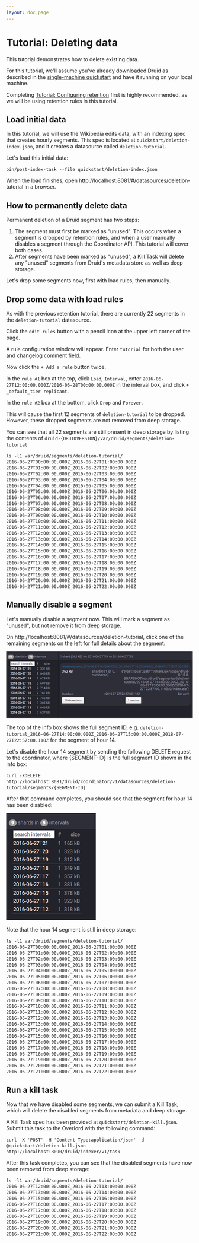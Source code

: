 ```yaml
---
layout: doc_page
---
```


# Tutorial: Deleting data

This tutorial demonstrates how to delete existing data.

For this tutorial, we'll assume you've already downloaded Druid as described in 
the [single-machine quickstart](index.html) and have it running on your local machine. 

Completing [Tutorial: Configuring retention](/docs/VERSION/tutorials/tutorial-retention.html) first is highly recommended, as we will be using retention rules in this tutorial.

## Load initial data

In this tutorial, we will use the Wikipedia edits data, with an indexing spec that creates hourly segments. This spec is located at `quickstart/deletion-index.json`, and it creates a datasource called `deletion-tutorial`.

Let's load this initial data:

```
bin/post-index-task --file quickstart/deletion-index.json 
```

When the load finishes, open http://localhost:8081/#/datasources/deletion-tutorial in a browser.

## How to permanently delete data

Permanent deletion of a Druid segment has two steps:

1. The segment must first be marked as "unused". This occurs when a segment is dropped by retention rules, and when a user manually disables a segment through the Coordinator API. This tutorial will cover both cases.
2. After segments have been marked as "unused", a Kill Task will delete any "unused" segments from Druid's metadata store as well as deep storage.

Let's drop some segments now, first with load rules, then manually.

## Drop some data with load rules

As with the previous retention tutorial, there are currently 22 segments in the `deletion-tutorial` datasource.

Click the `edit rules` button with a pencil icon at the upper left corner of the page.

A rule configuration window will appear. Enter `tutorial` for both the user and changelog comment field.

Now click the `+ Add a rule` button twice. 

In the `rule #1` box at the top, click `Load`, `Interval`, enter `2016-06-27T12:00:00.000Z/2016-06-28T00:00:00.000Z` in the interval box, and click `+ _default_tier replicant`.

In the `rule #2` box at the bottom, click `Drop` and `Forever`.

This will cause the first 12 segments of `deletion-tutorial` to be dropped. However, these dropped segments are not removed from deep storage.

You can see that all 22 segments are still present in deep storage by listing the contents of `druid-{DRUIDVERSION}/var/druid/segments/deletion-tutorial`:

```
ls -l1 var/druid/segments/deletion-tutorial/
2016-06-27T00:00:00.000Z_2016-06-27T01:00:00.000Z
2016-06-27T01:00:00.000Z_2016-06-27T02:00:00.000Z
2016-06-27T02:00:00.000Z_2016-06-27T03:00:00.000Z
2016-06-27T03:00:00.000Z_2016-06-27T04:00:00.000Z
2016-06-27T04:00:00.000Z_2016-06-27T05:00:00.000Z
2016-06-27T05:00:00.000Z_2016-06-27T06:00:00.000Z
2016-06-27T06:00:00.000Z_2016-06-27T07:00:00.000Z
2016-06-27T07:00:00.000Z_2016-06-27T08:00:00.000Z
2016-06-27T08:00:00.000Z_2016-06-27T09:00:00.000Z
2016-06-27T09:00:00.000Z_2016-06-27T10:00:00.000Z
2016-06-27T10:00:00.000Z_2016-06-27T11:00:00.000Z
2016-06-27T11:00:00.000Z_2016-06-27T12:00:00.000Z
2016-06-27T12:00:00.000Z_2016-06-27T13:00:00.000Z
2016-06-27T13:00:00.000Z_2016-06-27T14:00:00.000Z
2016-06-27T14:00:00.000Z_2016-06-27T15:00:00.000Z
2016-06-27T15:00:00.000Z_2016-06-27T16:00:00.000Z
2016-06-27T16:00:00.000Z_2016-06-27T17:00:00.000Z
2016-06-27T17:00:00.000Z_2016-06-27T18:00:00.000Z
2016-06-27T18:00:00.000Z_2016-06-27T19:00:00.000Z
2016-06-27T19:00:00.000Z_2016-06-27T20:00:00.000Z
2016-06-27T20:00:00.000Z_2016-06-27T21:00:00.000Z
2016-06-27T21:00:00.000Z_2016-06-27T22:00:00.000Z
```

## Manually disable a segment

Let's manually disable a segment now. This will mark a segment as "unused", but not remove it from deep storage.

On http://localhost:8081/#/datasources/deletion-tutorial, click one of the remaining segments on the left for full details about the segment:

![Segments](../tutorials/img/tutorial-deletion-01.png "Segments")

The top of the info box shows the full segment ID, e.g. `deletion-tutorial_2016-06-27T14:00:00.000Z_2016-06-27T15:00:00.000Z_2018-07-27T22:57:00.110Z` for the segment of hour 14.

Let's disable the hour 14 segment by sending the following DELETE request to the coordinator, where {SEGMENT-ID} is the full segment ID shown in the info box:

```
curl -XDELETE http://localhost:8081/druid/coordinator/v1/datasources/deletion-tutorial/segments/{SEGMENT-ID}
```

After that command completes, you should see that the segment for hour 14 has been disabled:

![Segments 2](../tutorials/img/tutorial-deletion-02.png "Segments 2")

Note that the hour 14 segment is still in deep storage:

```
ls -l1 var/druid/segments/deletion-tutorial/
2016-06-27T00:00:00.000Z_2016-06-27T01:00:00.000Z
2016-06-27T01:00:00.000Z_2016-06-27T02:00:00.000Z
2016-06-27T02:00:00.000Z_2016-06-27T03:00:00.000Z
2016-06-27T03:00:00.000Z_2016-06-27T04:00:00.000Z
2016-06-27T04:00:00.000Z_2016-06-27T05:00:00.000Z
2016-06-27T05:00:00.000Z_2016-06-27T06:00:00.000Z
2016-06-27T06:00:00.000Z_2016-06-27T07:00:00.000Z
2016-06-27T07:00:00.000Z_2016-06-27T08:00:00.000Z
2016-06-27T08:00:00.000Z_2016-06-27T09:00:00.000Z
2016-06-27T09:00:00.000Z_2016-06-27T10:00:00.000Z
2016-06-27T10:00:00.000Z_2016-06-27T11:00:00.000Z
2016-06-27T11:00:00.000Z_2016-06-27T12:00:00.000Z
2016-06-27T12:00:00.000Z_2016-06-27T13:00:00.000Z
2016-06-27T13:00:00.000Z_2016-06-27T14:00:00.000Z
2016-06-27T14:00:00.000Z_2016-06-27T15:00:00.000Z
2016-06-27T15:00:00.000Z_2016-06-27T16:00:00.000Z
2016-06-27T16:00:00.000Z_2016-06-27T17:00:00.000Z
2016-06-27T17:00:00.000Z_2016-06-27T18:00:00.000Z
2016-06-27T18:00:00.000Z_2016-06-27T19:00:00.000Z
2016-06-27T19:00:00.000Z_2016-06-27T20:00:00.000Z
2016-06-27T20:00:00.000Z_2016-06-27T21:00:00.000Z
2016-06-27T21:00:00.000Z_2016-06-27T22:00:00.000Z
```

## Run a kill task

Now that we have disabled some segments, we can submit a Kill Task, which will delete the disabled segments from metadata and deep storage.

A Kill Task spec has been provided at `quickstart/deletion-kill.json`. Submit this task to the Overlord with the following command:

```
curl -X 'POST' -H 'Content-Type:application/json' -d @quickstart/deletion-kill.json http://localhost:8090/druid/indexer/v1/task
```

After this task completes, you can see that the disabled segments have now been removed from deep storage:

```
ls -l1 var/druid/segments/deletion-tutorial/
2016-06-27T12:00:00.000Z_2016-06-27T13:00:00.000Z
2016-06-27T13:00:00.000Z_2016-06-27T14:00:00.000Z
2016-06-27T15:00:00.000Z_2016-06-27T16:00:00.000Z
2016-06-27T16:00:00.000Z_2016-06-27T17:00:00.000Z
2016-06-27T17:00:00.000Z_2016-06-27T18:00:00.000Z
2016-06-27T18:00:00.000Z_2016-06-27T19:00:00.000Z
2016-06-27T19:00:00.000Z_2016-06-27T20:00:00.000Z
2016-06-27T20:00:00.000Z_2016-06-27T21:00:00.000Z
2016-06-27T21:00:00.000Z_2016-06-27T22:00:00.000Z
```
